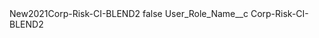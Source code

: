 <?xml version="1.0" encoding="UTF-8"?>
<CustomMetadata xmlns="http://soap.sforce.com/2006/04/metadata" xmlns:xsi="http://www.w3.org/2001/XMLSchema-instance" xmlns:xsd="http://www.w3.org/2001/XMLSchema">
    <label>New2021Corp-Risk-CI-BLEND2</label>
    <protected>false</protected>
    <values>
        <field>User_Role_Name__c</field>
        <value xsi:type="xsd:string">Corp-Risk-CI-BLEND2</value>
    </values>
</CustomMetadata>
